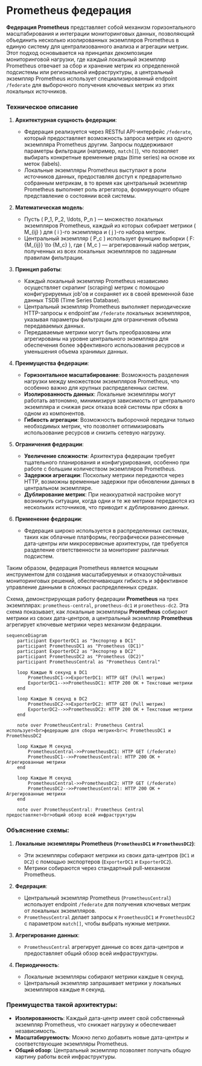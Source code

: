 # Prometheus федерация

**Федерация Prometheus** представляет собой механизм горизонтального масштабирования и интеграции мониторинговых данных, позволяющий объединить несколько изолированных экземпляров Prometheus в единую систему для централизованного анализа и агрегации метрик. Этот подход основывается на принципах декомпозиции мониторинговой нагрузки, где каждый локальный экземпляр Prometheus отвечает за сбор и хранение метрик из определенной подсистемы или региональной инфраструктуры, а центральный экземпляр Prometheus использует специализированный endpoint `/federate` для выборочного получения ключевых метрик из этих локальных источников.

### Техническое описание

1. **Архитектурная сущность федерации**:
   - Федерация реализуется через RESTful API-интерфейс `/federate`, который предоставляет возможность запроса метрик из одного экземпляра Prometheus другим. Запросы поддерживают параметры фильтрации (например, `match[]`), что позволяет выбирать конкретные временные ряды (time series) на основе их меток (labels).
   - Локальные экземпляры Prometheus выступают в роли источников данных, предоставляя доступ к предварительно собранным метрикам, в то время как центральный экземпляр Prometheus выполняет роль агрегатора, формирующего общее представление о состоянии всей системы.

2. **Математическая модель**:
   - Пусть \( P_1, P_2, \ldots, P_n \) — множество локальных экземпляров Prometheus, каждый из которых собирает метрики \( M_{ij} \) для \( i \)-го экземпляра и \( j \)-го набора метрик.
   - Центральный экземпляр \( P_c \) использует функцию выборки \( F: \{M_{ij}\} \to \{M_c\} \), где \( M_c \) — агрегированный набор метрик, полученных из всех локальных экземпляров по заданным правилам фильтрации.

3. **Принцип работы**:
   - Каждый локальный экземпляр Prometheus независимо осуществляет скрапинг (scraping) метрик с помощью конфигурируемых job'ов и сохраняет их в своей временной базе данных TSDB (Time Series Database).
   - Центральный экземпляр Prometheus выполняет периодические HTTP-запросы к endpoint'ам `/federate` локальных экземпляров, указывая параметры фильтрации для ограничения объема передаваемых данных.
   - Передаваемые метрики могут быть преобразованы или агрегированы на уровне центрального экземпляра для обеспечения более эффективного использования ресурсов и уменьшения объема хранимых данных.

4. **Преимущества федерации**:
   - **Горизонтальное масштабирование**: Возможность разделения нагрузки между множеством экземпляров Prometheus, что особенно важно для крупных распределенных систем.
   - **Изолированность данных**: Локальные экземпляры могут работать автономно, минимизируя зависимость от центрального экземпляра и снижая риск отказа всей системы при сбоях в одном из компонентов.
   - **Гибкость агрегации**: Возможность выборочной передачи только необходимых метрик, что позволяет оптимизировать использование ресурсов и снизить сетевую нагрузку.

5. **Ограничения федерации**:
   - **Увеличение сложности**: Архитектура федерации требует тщательного планирования и конфигурирования, особенно при работе с большим количеством экземпляров Prometheus.
   - **Задержки агрегации**: Поскольку метрики передаются через HTTP, возможны временные задержки при обновлении данных в центральном экземпляре.
   - **Дублирование метрик**: При неаккуратной настройке могут возникнуть ситуации, когда одни и те же метрики передаются из нескольких источников, что приводит к дублированию данных.

6. **Применение федерации**:
   - Федерация широко используется в распределенных системах, таких как облачные платформы, географически разнесенные дата-центры или микросервисные архитектуры, где требуется разделение ответственности за мониторинг различных подсистем.

Таким образом, федерация Prometheus является мощным инструментом для создания масштабируемых и отказоустойчивых мониторинговых решений, обеспечивающих гибкость и эффективное управление данными в сложных распределенных средах.

Схема, демонстрирующая работу федерации **Prometheus** на трех экземплярах: `prometheus-central`, `prometheus-dc1` и `prometheus-dc2`. Эта схема показывает, как локальные экземпляры **Prometheus** собирают метрики из своих дата-центров, а центральный экземпляр **Prometheus** агрегирует ключевые метрики через механизм федерации.

```mermaid
sequenceDiagram
    participant ExporterDC1 as "Экспортер в DC1"
    participant PrometheusDC1 as "Prometheus (DC1)"
    participant ExporterDC2 as "Экспортер в DC2"
    participant PrometheusDC2 as "Prometheus (DC2)"
    participant PrometheusCentral as "Prometheus Central"

    loop Каждые N секунд в DC1
        PrometheusDC1->>ExporterDC1: HTTP GET (Pull метрик)
        ExporterDC1-->>PrometheusDC1: HTTP 200 OK + Текстовые метрики
    end

    loop Каждые N секунд в DC2
        PrometheusDC2->>ExporterDC2: HTTP GET (Pull метрик)
        ExporterDC2-->>PrometheusDC2: HTTP 200 OK + Текстовые метрики
    end

    note over PrometheusCentral: Prometheus Central использует<br>федерацию для сбора метрик<br>с PrometheusDC1 и PrometheusDC2

    loop Каждые M секунд
        PrometheusCentral->>PrometheusDC1: HTTP GET (/federate)
        PrometheusDC1-->>PrometheusCentral: HTTP 200 OK + Агрегированные метрики
    end

    loop Каждые M секунд
        PrometheusCentral->>PrometheusDC2: HTTP GET (/federate)
        PrometheusDC2-->>PrometheusCentral: HTTP 200 OK + Агрегированные метрики
    end

    note over PrometheusCentral: Prometheus Central предоставляет<br>общий обзор всей инфраструктуры
```

### Объяснение схемы:

1. **Локальные экземпляры Prometheus (`PrometheusDC1` и `PrometheusDC2`)**:
   - Эти экземпляры собирают метрики из своих дата-центров (`DC1` и `DC2`) с помощью экспортеров (`ExporterDC1` и `ExporterDC2`).
   - Метрики собираются через стандартный pull-механизм Prometheus.

2. **Федерация**:
   - Центральный экземпляр Prometheus (`PrometheusCentral`) использует endpoint `/federate` для получения ключевых метрик от локальных экземпляров.
   - `PrometheusCentral` делает запросы к `PrometheusDC1` и `PrometheusDC2` с параметром `match[]`, чтобы выбрать нужные метрики.

3. **Агрегирование данных**:
   - `PrometheusCentral` агрегирует данные со всех дата-центров и предоставляет общий обзор всей инфраструктуры.

4. **Периодичность**:
   - Локальные экземпляры собирают метрики каждые `N` секунд.
   - Центральный экземпляр запрашивает метрики у локальных экземпляров каждые `M` секунд.

### Преимущества такой архитектуры:
- **Изолированность**: Каждый дата-центр имеет свой собственный экземпляр Prometheus, что снижает нагрузку и обеспечивает независимость.
- **Масштабируемость**: Можно легко добавить новые дата-центры и соответствующие экземпляры Prometheus.
- **Общий обзор**: Центральный экземпляр позволяет получать общую картину работы всей инфраструктуры. 
